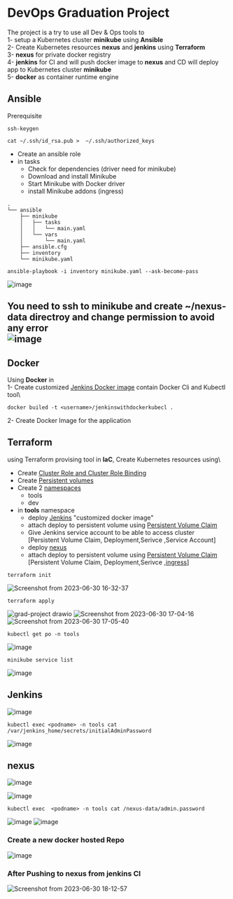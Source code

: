 # DevOps Graduation Project

The project is a try to use all Dev & Ops tools to\
1- setup a Kubernetes cluster **minikube** using **Ansible**\
2- Create Kubernetes resources **nexus** and **jenkins** using **Terraform**\
3- **nexus** for private docker registry\
4- **jenkins** for CI and will push docker image to **nexus** and CD will deploy app to Kubernetes cluster **minikube**\
5- **docker** as container runtime engine
## Ansible
Prerequisite
```
ssh-keygen
```
```
cat ~/.ssh/id_rsa.pub >  ~/.ssh/authorized_keys 
```
- Create an ansible role
- in tasks
  - Check for dependencies (driver need for minikube)
  - Download and install Minikube
  - Start Minikube with Docker driver
  - install Minikube addons (ingress)
```
.
└── ansible
    ├── minikube
    │   ├── tasks
    │   │   └── main.yaml
    │   └── vars
    │       └── main.yaml
    ├── ansible.cfg
    ├── inventory
    └── minikube.yaml
```

```
ansible-playbook -i inventory minikube.yaml --ask-become-pass
```

![image](https://github.com/SalmaAhmed20/DevOps-Grad-Project/assets/64385957/9842e39f-2999-48e9-ae51-607e7439d20d)

**You need to ssh to minikube and create ~/nexus-data directroy and change permission to avoid any error**\
![image](https://github.com/SalmaAhmed20/DevOps-Grad-Project/assets/64385957/0a6cb2e6-552e-4f64-936d-c86721ce6623)
---------------------------------------------------------------------------------------------------------------------------------------------------------------
## Docker
Using **Docker** in\
1- Create customized [Jenkins Docker image](https://github.com/SalmaAhmed20/DevOps-Grad-Project/blob/main/dockerfile) contain Docker Cli and Kubectl tool\
```
docker builed -t <username>/jenkinswithdockerkubecl .
```
2- Create Docker Image for the application 
## Terraform
using Terraform provising tool in **IaC**, Create Kubernetes resources using\
- Create [Cluster Role and Cluster Role Binding](https://github.com/SalmaAhmed20/DevOps-Grad-Project/blob/main/terraform/rbac.tf)
- Create [Persistent volumes](https://github.com/SalmaAhmed20/DevOps-Grad-Project/blob/main/terraform/volume.tf)
- Create 2 [namespaces](https://github.com/SalmaAhmed20/DevOps-Grad-Project/blob/main/terraform/namespaces.tf)
  - tools
  - dev
- in **tools** namespace 
  - deploy [Jenkins](https://github.com/SalmaAhmed20/DevOps-Grad-Project/blob/main/terraform/jenkins.tf) "customized docker image"
  - attach deploy to persistent volume using [Persistent Volume Claim](https://github.com/SalmaAhmed20/DevOps-Grad-Project/blob/main/terraform/claims.tf)
  - Give Jenkins service account to be able to access cluster\
    [Persistent Volume Claim, Deployment,Serivce ,Service Account]
  - deploy [nexus](https://github.com/SalmaAhmed20/DevOps-Grad-Project/blob/main/terraform/nexus.tf)
  - attach deploy to persistent volume using [Persistent Volume Claim](https://github.com/SalmaAhmed20/DevOps-Grad-Project/blob/main/terraform/claims.tf)\
    [Persistent Volume Claim, Deployment,Serivce ,[ingress](https://github.com/SalmaAhmed20/DevOps-Grad-Project/blob/main/terraform/ingress.tf)]
```
terraform init
```
![Screenshot from 2023-06-30 16-32-37](https://github.com/SalmaAhmed20/DevOps-Grad-Project/assets/64385957/d42733e1-0711-4f0e-b8ab-d2dc93c7a04e)
```
terraform apply
```
![grad-project drawio](https://github.com/SalmaAhmed20/DevOps-Grad-Project/assets/64385957/f1feb31e-b98b-4974-8276-8c1e425553f6)
![Screenshot from 2023-06-30 17-04-16](https://github.com/SalmaAhmed20/DevOps-Grad-Project/assets/64385957/51e7849d-0c73-4642-b889-512f857f2767)
![Screenshot from 2023-06-30 17-05-40](https://github.com/SalmaAhmed20/DevOps-Grad-Project/assets/64385957/aec146d3-9d9b-4ae6-b885-b6d66fb7d74e)
```
kubectl get po -n tools
```
![image](https://github.com/SalmaAhmed20/DevOps-Grad-Project/assets/64385957/210dee67-d2f3-4c88-9a7b-4a624d30203f)

```
minikube service list
```
![image](https://github.com/SalmaAhmed20/DevOps-Grad-Project/assets/64385957/513998b6-4608-44a1-b7e7-873d33778bd4)

## Jenkins
![image](https://github.com/SalmaAhmed20/DevOps-Grad-Project/assets/64385957/8b706c39-1e94-44bc-890c-ba699787c991)

```
kubectl exec <podname> -n tools cat /var/jenkins_home/secrets/initialAdminPassword
```
![image](https://github.com/SalmaAhmed20/DevOps-Grad-Project/assets/64385957/9196d545-86b4-4cff-9317-a4d4398bb803)

## nexus
![image](https://github.com/SalmaAhmed20/DevOps-Grad-Project/assets/64385957/08078b03-28bb-49ee-bfc7-cf3b90d56cc9)

![image](https://github.com/SalmaAhmed20/DevOps-Grad-Project/assets/64385957/f673b1e0-dca5-446f-8f50-9d7eba1e602a)

```
kubectl exec  <podname> -n tools cat /nexus-data/admin.password
```
![image](https://github.com/SalmaAhmed20/DevOps-Grad-Project/assets/64385957/0961d1d5-27aa-49e7-80d7-0594713e709a)
![image](https://github.com/SalmaAhmed20/DevOps-Grad-Project/assets/64385957/f49c4ebe-6faa-44ba-b703-5b10e19f9cf7)

### Create a new  docker hosted Repo
![image](https://github.com/SalmaAhmed20/DevOps-Grad-Project/assets/64385957/02a6fab2-f40d-4da9-9d4f-f5fbab50af1e)
### After Pushing to nexus from jenkins CI 
![Screenshot from 2023-06-30 18-12-57](https://github.com/SalmaAhmed20/DevOps-Grad-Project/assets/64385957/0c31930a-5c0e-4cdf-9cc3-b623feced306)

